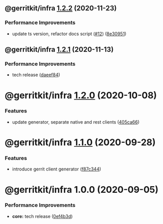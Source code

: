 ## @gerritkit/infra [1.2.2](https://github.com/gerritkit/client/compare/@gerritkit/infra@1.2.1...@gerritkit/infra@1.2.2) (2020-11-23)


### Performance Improvements

* update ts version, refactor docs script ([#12](https://github.com/gerritkit/client/issues/12)) ([8e30951](https://github.com/gerritkit/client/commit/8e309517c6d8abfc91ff14477184ce341c1c4473))

## @gerritkit/infra [1.2.1](https://github.com/gerritkit/client/compare/@gerritkit/infra@1.2.0...@gerritkit/infra@1.2.1) (2020-11-13)


### Performance Improvements

* tech release ([daeef84](https://github.com/gerritkit/client/commit/daeef84c562b2fe66c5f791d4fa7dbe8a7d55843))

# @gerritkit/infra [1.2.0](https://github.com/gerritkit/client/compare/@gerritkit/infra@1.1.0...@gerritkit/infra@1.2.0) (2020-10-08)


### Features

* update generator, separate native and rest clients ([405ca66](https://github.com/gerritkit/client/commit/405ca66426fea60518cf1117e1817bfb8ee8b211))

# @gerritkit/infra [1.1.0](https://github.com/gerritkit/client/compare/@gerritkit/infra@1.0.0...@gerritkit/infra@1.1.0) (2020-09-28)


### Features

* introduce gerrit client generator ([f87c344](https://github.com/gerritkit/client/commit/f87c344aeeb7c359e66f3c6a9413c4c5bc561b33))

# @gerritkit/infra 1.0.0 (2020-09-05)


### Performance Improvements

* **core:** tech release ([0ef4b3d](https://github.com/gerritkit/client/commit/0ef4b3df9efd6b940612b907bc4ae43275fdb826))
